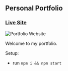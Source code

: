 ## Personal Portfolio

### [Live Site](https://dazzling-saha-f3a198.netlify.app/)

![Portfolio Website](https://photos.app.goo.gl/Xjy3Y8tvFZA6k6Wy8)

Welcome to my portfolio.

Setup:
- run ```npm i && npm start```
